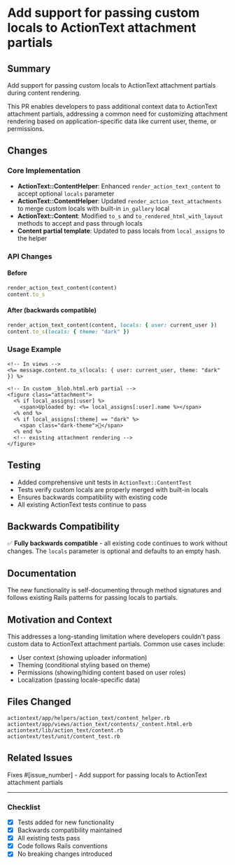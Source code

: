 # Add support for passing custom locals to ActionText attachment partials

## Summary

Add support for passing custom locals to ActionText attachment partials during content rendering.

This PR enables developers to pass additional context data to ActionText attachment partials, addressing a common need for customizing attachment rendering based on application-specific data like current user, theme, or permissions.

## Changes

### Core Implementation

- **ActionText::ContentHelper**: Enhanced `render_action_text_content` to accept optional `locals` parameter
- **ActionText::ContentHelper**: Updated `render_action_text_attachments` to merge custom locals with built-in `in_gallery` local
- **ActionText::Content**: Modified `to_s` and `to_rendered_html_with_layout` methods to accept and pass through locals
- **Content partial template**: Updated to pass locals from `local_assigns` to the helper

### API Changes

#### Before
```ruby
render_action_text_content(content)
content.to_s
```

#### After (backwards compatible)
```ruby
render_action_text_content(content, locals: { user: current_user })
content.to_s(locals: { theme: "dark" })
```

### Usage Example

```erb
<!-- In views -->
<%= message.content.to_s(locals: { user: current_user, theme: "dark" }) %>

<!-- In custom _blob.html.erb partial -->
<figure class="attachment">
  <% if local_assigns[:user] %>
    <span>Uploaded by: <%= local_assigns[:user].name %></span>
  <% end %>
  <% if local_assigns[:theme] == "dark" %>
    <span class="dark-theme">🌙</span>
  <% end %>
  <!-- existing attachment rendering -->
</figure>
```

## Testing

- Added comprehensive unit tests in `ActionText::ContentTest`
- Tests verify custom locals are properly merged with built-in locals
- Ensures backwards compatibility with existing code
- All existing ActionText tests continue to pass

## Backwards Compatibility

✅ **Fully backwards compatible** - all existing code continues to work without changes. The `locals` parameter is optional and defaults to an empty hash.

## Documentation

The new functionality is self-documenting through method signatures and follows existing Rails patterns for passing locals to partials.

## Motivation and Context

This addresses a long-standing limitation where developers couldn't pass custom data to ActionText attachment partials. Common use cases include:

- User context (showing uploader information)
- Theming (conditional styling based on theme)
- Permissions (showing/hiding content based on user roles)
- Localization (passing locale-specific data)

## Files Changed

```
actiontext/app/helpers/action_text/content_helper.rb
actiontext/app/views/action_text/contents/_content.html.erb
actiontext/lib/action_text/content.rb
actiontext/test/unit/content_test.rb
```

## Related Issues

Fixes #[issue_number] - Add support for passing locals to ActionText attachment partials

---

### Checklist

- [x] Tests added for new functionality
- [x] Backwards compatibility maintained
- [x] All existing tests pass
- [x] Code follows Rails conventions
- [x] No breaking changes introduced